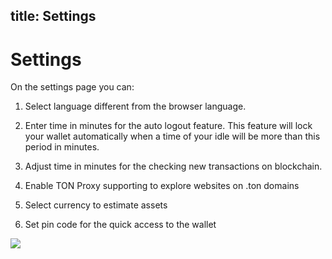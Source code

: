 title: Settings
---

# Settings

On the settings page you can:

1. Select language different from the browser language.

2. Enter time in minutes for the auto logout feature. This feature will lock your wallet automatically when a time of your idle will be more than this period in minutes.

3. Adjust time in minutes for the checking new transactions on blockchain.

4. Enable TON Proxy supporting to explore websites on .ton domains

5. Select currency to estimate assets

6. Set pin code for the quick access to the wallet
   
<img src="/images/misc/settings.png">
